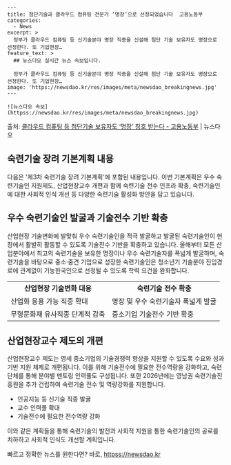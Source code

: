     ---
    title: 첨단기술과 클라우드 컴퓨팅 전문가 ‘명장’으로 선정되었습니다  고용노동부
    categories:
      - News
    excerpt: >
      정부가 클라우드 컴퓨팅 등 신기술분야 명장 직종을 신설해 첨단 기술 보유자도 명장으로 선정한다. 또 기업현장…
    feature_text: >
      ## 뉴스다오 실시간 뉴스 속보입니다.
    
      정부가 클라우드 컴퓨팅 등 신기술분야 명장 직종을 신설해 첨단 기술 보유자도 명장으로 선정한다. 또 기업현장…
    image: 'https://newsdao.kr/res/images/meta/newsdao_breakingnews.jpg'
    ---
    
    ![뉴스다오 속보](httpss://newsdao.kr/res/images/meta/newsdao_breakingnews.jpg)

<p>출처: <a href="httpss://newsdao.kr/3098" rel="dofollow">클라우드 컴퓨팅 등 첨단기술 보유자도 ‘명장’ 칭호 받는다 - 고용노동부</a> | 뉴스다오</p>

<h2 data-ke-size="size26">숙련기술 장려 기본계획 내용</h2>
다음은 '제3차 숙련기술 장려 기본계획'에 포함된 내용입니다. 이번 기본계획은 우수 숙련기술인 지원제도, 산업현장교수 개편과 함께 숙련기술 전수 인프라 확충, 숙련기술인에 대한 사회적 인식 개선 등 다양한 숙련기술 활성화 방안을 담고 있습니다.

<h2 data-ke-size="size26">우수 숙련기술인 발굴과 기술전수 기반 확충</h2>
산업현장 기술변화에 발맞춰 우수 숙련기술인을 적극 발굴하고 발굴된 숙련기술인이 현장에서 활발히 활동할 수 있도록 기술전수 기반을 확충하고 있습니다. 올해부터 모든 산업분야에서 최고의 숙련기술을 보유한 명장이나 우수 숙련기술자를 폭넓게 발굴하며, 숙련기술을 바탕으로 중소·중견 기업으로 성장한 숙련기술인은 청소년기 기술분야 진입경로에 관계없이 기능한국인으로 선정될 수 있도록 학력 요건을 완화합니다.

<table>
  <tr>
    <td style="text-align: center; height: 17px;"><b>산업현장 기술변화 대응</b></td>
    <td style="text-align: center; height: 17px;"><b>숙련기술 전수 확충</b></td>
  </tr>
  <tr>
    <td>산업화 응용 가능 직종 확대</td>
    <td>명장 및 우수 숙련기술자 폭넓게 발굴</td>
  </tr>
  <tr>
    <td>무형문화재 유사직종 단계적 감축</td>
    <td>중소기업 기술전수 기반 확충</td>
  </tr>
</table>

<h2 data-ke-size="size26">산업현장교수 제도의 개편</h2>
산업현장교수 제도는 영세 중소기업의 기술경쟁력 향상을 지원할 수 있도록 수요와 성과 기반 지원 체제로 개편됩니다. 이를 위해 기술전수에 필요한 전수역량을 강화하고, 숙련단체를 통해 분야별 멘토링 인력풀도 구성됩니다. 또한 2026년에는 영남권 숙련기술진흥원을 추가 건립하여 숙련기술 전수 및 역량강화를 지원합니다.

<ul>
  <li>인공지능 등 신기술 직종 발굴</li>
  <li>교수 인력풀 확대</li>
  <li>기술전수에 필요한 전수역량 강화</li>
</ul>

이와 같은 계획들을 통해 숙련기술의 발전과 사회적 지원을 통한 숙련기술인의 공로를 치하하고 사회적 인식도 개선할 계획입니다. 

빠르고 정확한 뉴스를 원한다면? 바로, <a href="httpss://newsdao.kr" rel="dofollow">httpss://newsdao.kr</a>


    